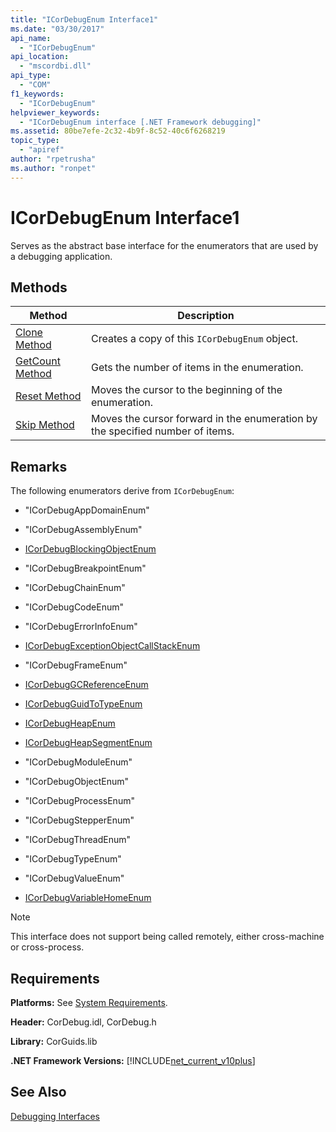 ```yaml
---
title: "ICorDebugEnum Interface1"
ms.date: "03/30/2017"
api_name: 
  - "ICorDebugEnum"
api_location: 
  - "mscordbi.dll"
api_type: 
  - "COM"
f1_keywords: 
  - "ICorDebugEnum"
helpviewer_keywords: 
  - "ICorDebugEnum interface [.NET Framework debugging]"
ms.assetid: 80be7efe-2c32-4b9f-8c52-40c6f6268219
topic_type: 
  - "apiref"
author: "rpetrusha"
ms.author: "ronpet"
---
```

# ICorDebugEnum Interface1
Serves as the abstract base interface for the enumerators that are used by a debugging application.  

## Methods  


|Method|Description|  
|------------|-----------------|  
|[Clone Method](../../../../docs/framework/unmanaged-api/debugging/icordebugenum-clone-method.md)|Creates a copy of this `ICorDebugEnum` object.|  
|[GetCount Method](../../../../docs/framework/unmanaged-api/debugging/icordebugenum-getcount-method.md)|Gets the number of items in the enumeration.|  
|[Reset Method](../../../../docs/framework/unmanaged-api/debugging/icordebugenum-reset-method.md)|Moves the cursor to the beginning of the enumeration.|  
|[Skip Method](../../../../docs/framework/unmanaged-api/debugging/icordebugenum-skip-method.md)|Moves the cursor forward in the enumeration by the specified number of items.|  

## Remarks  
 The following enumerators derive from `ICorDebugEnum`:  

- "ICorDebugAppDomainEnum"  

- "ICorDebugAssemblyEnum"  

- [ICorDebugBlockingObjectEnum](../../../../docs/framework/unmanaged-api/debugging/icordebugblockingobjectenum-interface.md)  

- "ICorDebugBreakpointEnum"  

- "ICorDebugChainEnum"  

- "ICorDebugCodeEnum"  

- "ICorDebugErrorInfoEnum"  

- [ICorDebugExceptionObjectCallStackEnum](../../../../docs/framework/unmanaged-api/debugging/icordebugexceptionobjectcallstackenum-interface.md)  

- "ICorDebugFrameEnum"  

- [ICorDebugGCReferenceEnum](../../../../docs/framework/unmanaged-api/debugging/icordebuggcreferenceenum-interface.md)  

- [ICorDebugGuidToTypeEnum](../../../../docs/framework/unmanaged-api/debugging/icordebugguidtotypeenum-interface.md)  

- [ICorDebugHeapEnum](../../../../docs/framework/unmanaged-api/debugging/icordebugheapenum-interface.md)  

- [ICorDebugHeapSegmentEnum](../../../../docs/framework/unmanaged-api/debugging/icordebugheapsegmentenum-interface.md)  

- "ICorDebugModuleEnum"  

- "ICorDebugObjectEnum"  

- "ICorDebugProcessEnum"  

- "ICorDebugStepperEnum"  

- "ICorDebugThreadEnum"  

- "ICorDebugTypeEnum"  

- "ICorDebugValueEnum"  

- [ICorDebugVariableHomeEnum](../../../../docs/framework/unmanaged-api/debugging/icordebugvariablehomeenum-interface.md)  

> [!NOTE]
>  This interface does not support being called remotely, either cross-machine or cross-process.  

## Requirements  
 **Platforms:** See [System Requirements](../../../../docs/framework/get-started/system-requirements.md).  

 **Header:** CorDebug.idl, CorDebug.h  

 **Library:** CorGuids.lib  

 **.NET Framework Versions:** [!INCLUDE[net_current_v10plus](../../../../includes/net-current-v10plus-md.md)]  

## See Also  
 [Debugging Interfaces](../../../../docs/framework/unmanaged-api/debugging/debugging-interfaces.md)

